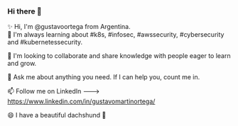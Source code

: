 ### Hi there 👋

✨ Hi, I'm @gustavoortega from Argentina. <br>
🌱 I'm always learning about #k8s, #infosec, #awssecurity, #cybersecurity and #kubernetessecurity.

👯 I'm looking to collaborate and share knowledge with people eager to learn and grow.

💬 Ask me about anything you need. If I can help you, count me in.

📫 Follow me on LinkedIn ---> https://www.linkedin.com/in/gustavomartinortega/

😄 I have a beautiful dachshund 🐶
